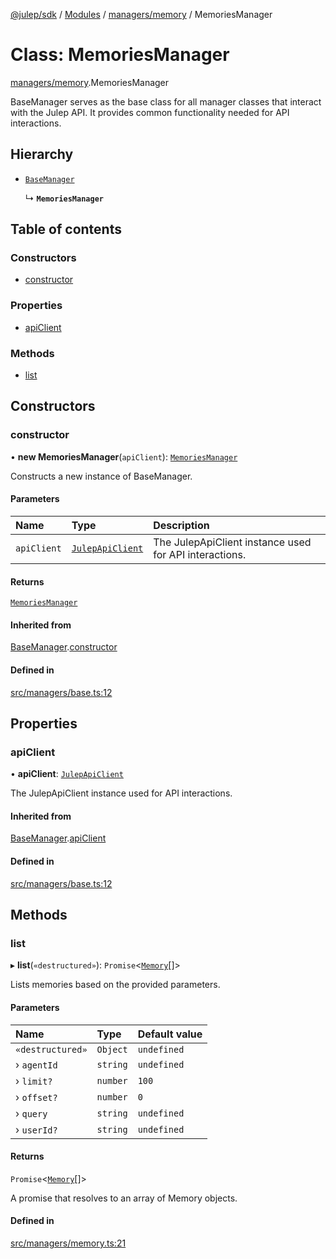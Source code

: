 [@julep/sdk](../README.md) / [Modules](../modules.md) / [managers/memory](../modules/managers_memory.md) / MemoriesManager

# Class: MemoriesManager

[managers/memory](../modules/managers_memory.md).MemoriesManager

BaseManager serves as the base class for all manager classes that interact with the Julep API.
It provides common functionality needed for API interactions.

## Hierarchy

- [`BaseManager`](managers_base.BaseManager.md)

  ↳ **`MemoriesManager`**

## Table of contents

### Constructors

- [constructor](managers_memory.MemoriesManager.md#constructor)

### Properties

- [apiClient](managers_memory.MemoriesManager.md#apiclient)

### Methods

- [list](managers_memory.MemoriesManager.md#list)

## Constructors

### constructor

• **new MemoriesManager**(`apiClient`): [`MemoriesManager`](managers_memory.MemoriesManager.md)

Constructs a new instance of BaseManager.

#### Parameters

| Name | Type | Description |
| :------ | :------ | :------ |
| `apiClient` | [`JulepApiClient`](api_JulepApiClient.JulepApiClient.md) | The JulepApiClient instance used for API interactions. |

#### Returns

[`MemoriesManager`](managers_memory.MemoriesManager.md)

#### Inherited from

[BaseManager](managers_base.BaseManager.md).[constructor](managers_base.BaseManager.md#constructor)

#### Defined in

[src/managers/base.ts:12](https://github.com/julep-ai/julep/blob/137fc3344978acb0061f00ed2f60bb7671aff682/sdks/ts/src/managers/base.ts#L12)

## Properties

### apiClient

• **apiClient**: [`JulepApiClient`](api_JulepApiClient.JulepApiClient.md)

The JulepApiClient instance used for API interactions.

#### Inherited from

[BaseManager](managers_base.BaseManager.md).[apiClient](managers_base.BaseManager.md#apiclient)

#### Defined in

[src/managers/base.ts:12](https://github.com/julep-ai/julep/blob/137fc3344978acb0061f00ed2f60bb7671aff682/sdks/ts/src/managers/base.ts#L12)

## Methods

### list

▸ **list**(`«destructured»`): `Promise`\<[`Memory`](../modules/api.md#memory)[]\>

Lists memories based on the provided parameters.

#### Parameters

| Name | Type | Default value |
| :------ | :------ | :------ |
| `«destructured»` | `Object` | `undefined` |
| › `agentId` | `string` | `undefined` |
| › `limit?` | `number` | `100` |
| › `offset?` | `number` | `0` |
| › `query` | `string` | `undefined` |
| › `userId?` | `string` | `undefined` |

#### Returns

`Promise`\<[`Memory`](../modules/api.md#memory)[]\>

A promise that resolves to an array of Memory objects.

#### Defined in

[src/managers/memory.ts:21](https://github.com/julep-ai/julep/blob/137fc3344978acb0061f00ed2f60bb7671aff682/sdks/ts/src/managers/memory.ts#L21)
